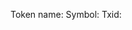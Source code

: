 <!--
The title of your pull-request should follow this format:
Add Token Name (Symbol)

[Example]
Add Nakamoto (NAKAMOTO)
-->

<!--
Fill out the below if you're requesting an icon.

[Example]
Token name: Nakamoto
Symbol: NAKAMOTO
Txid: df808a41672a0a0ae6475b44f272a107bc9961b90f29dc918d71301f24fe92fb

Attach the logos to this pull-request.

Ensure the SVG file is a proper vector file and not just embedding a PNG/JPEG file. If the SVG source contains `data:image/png;base64`/`data:image/jpeg;base64` or its size is larger than 100 KB, it's not a valid vectorized SVG file.

-->

Token name:
Symbol:
Txid:
